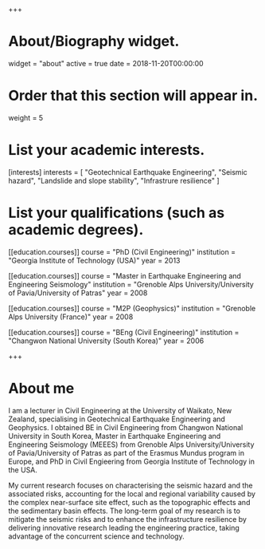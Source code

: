 +++
# About/Biography widget.
widget = "about"
active = true
date = 2018-11-20T00:00:00

# Order that this section will appear in.
weight = 5

# List your academic interests.
[interests]
  interests = [
    "Geotechnical Earthquake Engineering",
    "Seismic hazard",
    "Landslide and slope stability",
    "Infrastrure resilience"
  ]

# List your qualifications (such as academic degrees).
[[education.courses]]
  course = "PhD (Civil Engineering)"
  institution = "Georgia Institute of Technology (USA)"
  year = 2013

[[education.courses]]
  course = "Master in Earthquake Engineering and Engineering Seismology"
  institution = "Grenoble Alps University/University of Pavia/University of Patras"
  year = 2008

[[education.courses]]
  course = "M2P (Geophysics)"
  institution = "Grenoble Alps University (France)"
  year = 2008


[[education.courses]]
  course = "BEng (Civil Engineering)"
  institution = "Changwon National University (South Korea)"
  year = 2006
 
+++

# About me

I am a lecturer in Civil Engineering at the University of Waikato, New Zealand, specialising in Geotechnical Earthquake Engineering and Geophysics.
I obtained BE in Civil Engineering from Changwon National University in South Korea, Master in Earthquake Engineering and Engineering Seismology (MEEES) from Grenoble Alps University/University of Pavia/University of Patras as part of the Erasmus Mundus program in Europe, and PhD in Civil Engieering from Georgia Institute of Technology in the USA.

My current research focuses on characterising the seismic hazard and the associated risks, accounting for the local and regional variability caused by the complex near-surface site effect, such as the topographic effects and the sedimentary basin effects.
The long-term goal of my research is to mitigate the seismic risks and to enhance the infrastructure resilience by delivering innovative research leading the engineering practice, taking advantage of the concurrent science and technology.


